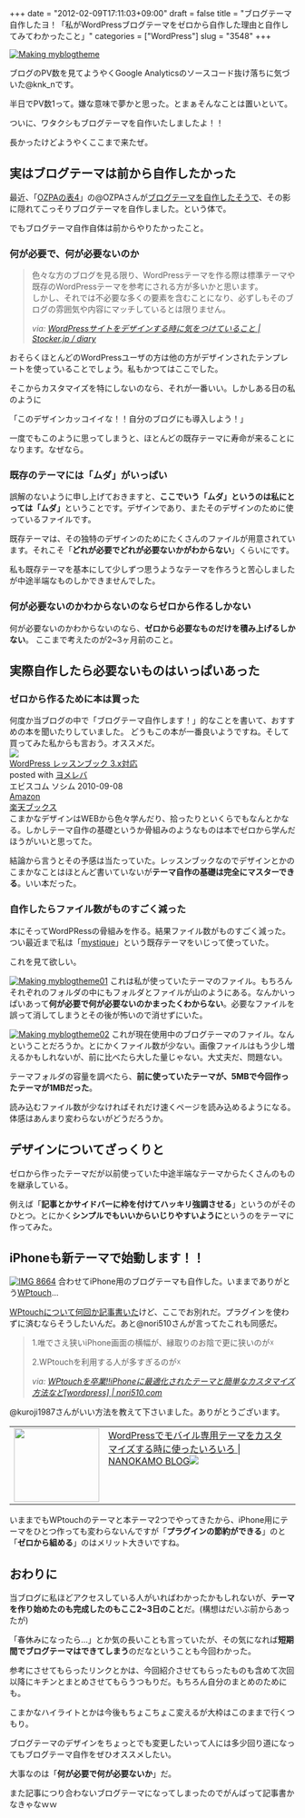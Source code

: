 +++
date = "2012-02-09T17:11:03+09:00"
draft = false
title = "ブログテーマ自作したヨ！「私がWordPressブログテーマをゼロから自作した理由と自作してみてわかったこと」"
categories = ["WordPress"]
slug = "3548"
+++

<a href="https://knk-n.com/images/2012/02/making_myblogtheme.png" title="Making myblogtheme"><img src="https://knk-n.com/images/2012/02/making_myblogtheme.png" alt="Making myblogtheme" title="making_myblogtheme.png" /></a>

ブログのPV数を見てようやくGoogle Analyticsのソースコード抜け落ちに気づいた@knk_nです。

半日でPV数1って。嫌な意味で夢かと思った。とまぁそんなことは置いといて。

ついに、ワタクシもブログテーマを自作いたしましたよ！！

長かったけどようやくここまで来たぜ。<!--more--><h2>実はブログテーマは前から自作したかった</h2>
最近、「<a href="http://ozpa-h4.com" target="_blank">OZPAの表4</a>」の@OZPAさんが<a href="http://ozpa-h4.com/2012/01/12/blog_new_theme_tsukareta/" target="_blank">ブログテーマを自作したそうで</a>、その影に隠れてこっそりブログテーマを自作しました。という体で。

でもブログテーマ自作自体は前からやりたかったこと。

<h3>何が必要で、何が必要ないのか</h3>
<blockquote cite="http://stocker.jp/diary/wordpress-site-design/" title="WordPressサイトをデザインする時に気をつけていること | Stocker.jp / diary">
<p>色々な方のブログを見る限り、WordPressテーマを作る際は標準テーマや既存のWordPressテーマを参考にされる方が多いかと思います。<br>
しかし、それでは不必要な多くの要素を含むことになり、必ずしもそのブログの雰囲気や内容にマッチしているとは限りません。</p>
<cite>via: <a href="http://stocker.jp/diary/wordpress-site-design/" target="_blank">WordPressサイトをデザインする時に気をつけていること | Stocker.jp / diary</a></cite>
</blockquote>
おそらくほとんどのWordPressユーザの方は他の方がデザインされたテンプレートを使っていることでしょう。私もかつてはここでした。

そこからカスタマイズを特にしないのなら、それが一番いい。しかしある日の私のように

「このデザインカッコイイな！！自分のブログにも導入しよう！」

一度でもこのように思ってしまうと、ほとんどの既存テーマに寿命が来ることになります。なぜなら。

<h3>既存のテーマには「ムダ」がいっぱい</h3>
誤解のないように申し上げておきますと、<strong>ここでいう「ムダ」というのは私にとっては「ムダ」</strong>ということです。デザインであり、またそのデザインのために使っているファイルです。

既存テーマは、その独特のデザインのためにたくさんのファイルが用意されています。それこそ「<strong>どれが必要でどれが必要ないかがわからない</strong>」くらいにです。

私も既存テーマを基本にして少しずつ思うようなテーマを作ろうと苦心しましたが中途半端なものしかできませんでした。

<h3>何が必要ないのかわからないのならゼロから作るしかない</h3>
何が必要ないのかわからないのなら、<strong>ゼロから必要なものだけを積み上げるしかない</strong>。
ここまで考えたのが2~3ヶ月前のこと。

<h2>実際自作したら必要ないものはいっぱいあった</h2>
<h3>ゼロから作るために本は買った</h3>
何度か当ブログの中で「ブログテーマ自作します！」的なことを書いて、おすすめの本を聞いたりしていました。
どうもこの本が一番良いようですね。そして買ってみた私からも言おう。オススメだ。
<div class="booklink-box"><div class="booklink-image"><a href="http://www.amazon.co.jp/exec/obidos/asin/4883377245/knkn-22/" name="booklink" rel="nofollow" target="_blank"><img src="http://ecx.images-amazon.com/images/I/51M0dcqriiL._SL160_.jpg" /></a></div><div class="booklink-info"><div class="booklink-name"><a href="http://www.amazon.co.jp/exec/obidos/asin/4883377245/knkn-22/" rel="nofollow" name="booklink" target="_blank">WordPress レッスンブック 3.x対応</a><div class="booklink-powered-date">posted with <a href="http://yomereba.com" target="_blank">ヨメレバ</a></div></div><div class="booklink-detail" >エビスコム ソシム 2010-09-08    </div><div class="booklink-link2"><div class="shoplinkamazon"><a href="http://www.amazon.co.jp/exec/obidos/asin/4883377245/knkn-22/" rel="nofollow" target="_blank" title="アマゾン" >Amazon</a></div><div class="shoplinkrakuten"><a href="http://pt.afl.rakuten.co.jp/c/0dde77ec.b168ef29/?url=http%3A%2F%2Fbooks.rakuten.co.jp%2Frb%2F6719352%2F" rel="nofollow" target="_blank" title="楽天ブックス" >楽天ブックス</a></div></div></div></div>
こまかなデザインはWEBから色々学んだり、拾ったりといくらでもなんとかなる。しかしテーマ自作の基礎というか骨組みのようなものは本でゼロから学んだほうがいいと思ってた。

結論から言うとその予感は当たっていた。レッスンブックなのでデザインとかのこまかなことはほとんど書いていないが<strong>テーマ自作の基礎は完全にマスターできる</strong>。いい本だった。

<h3>自作したらファイル数がものすごく減った</h3>
本にそってWordPRessの骨組みを作る。結果ファイル数がものすごく減った。つい最近まで私は「<a href="http://wordpress.org/extend/themes/mystique" target="_blank">mystique</a>」という既存テーマをいじって使っていた。

これを見て欲しい。


<a href="https://knk-n.com/images/2012/02/making_myblogtheme01.png" title="Making myblogtheme01"><img src="https://knk-n.com/images/2012/02/making_myblogtheme01.png" alt="Making myblogtheme01" title="making_myblogtheme01.png" /></a>
これは私が使っていたテーマのファイル。もちろんそれぞれのフォルダの中にもフォルダとファイルが山のようにある。なんかいっぱいあって<strong>何が必要で何が必要ないのかまったくわからない</strong>。必要なファイルを誤って消してしまうとその後が怖いので消せずにいた。


<a href="https://knk-n.com/images/2012/02/making_myblogtheme02.png" title="Making myblogtheme02"><img src="https://knk-n.com/images/2012/02/making_myblogtheme02.png" alt="Making myblogtheme02" title="making_myblogtheme02.png" /></a>
これが現在使用中のブログテーマのファイル。なんということだろうか。とにかくファイル数が少ない。画像ファイルはもう少し増えるかもしれないが、前に比べたら大した量じゃない。大丈夫だ、問題ない。

テーマフォルダの容量を調べたら、<strong>前に使っていたテーマが、5MBで今回作ったテーマが1MBだった</strong>。

読み込むファイル数が少なければそれだけ速くページを読み込めるようになる。体感はあんまり変わらないがどうだろうか。

<h2>デザインについてざっくりと</h2>
ゼロから作ったテーマだが以前使っていた中途半端なテーマからたくさんのものを継承している。

例えば「<strong>記事とかサイドバーに枠を付けてハッキリ強調させる</strong>」というのがそのひとつ。とにかく<strong>シンプルでもいいからいじりやすいように</strong>というのをテーマに作ってみた。

<h2>iPhoneも新テーマで始動します！！</h2>
<a href="https://knk-n.com/images/2012/02/IMG_8664.png" title="IMG 8664"><img src="https://knk-n.com/images/2012/02/IMG_8664.png" alt="IMG 8664" title="IMG_8664.PNG" /></a>
合わせてiPhone用のブログテーマも自作した。いままでありがとう<a href="http://wordpress.org/extend/plugins/wptouch/" target="_blank">WPtouch</a>…

<a href="https://knk-n.com/category/wordpress_/wptouch/" target="_blank">WPtouchについて何回か記事書いた</a>けど、ここでお別れだ。プラグインを使わずに済むならそうしたいんだ。あと@nori510さんが言ってたこれも同感だ。

<blockquote cite="http://nori510.com/archives/7103" title="WPtouchを卒業!!iPhoneに最適化されたテーマと簡単なカスタマイズ方法など[wordpress] | nori510.com">
<p>1.唯でさえ狭いiPhone画面の横幅が、縁取りのお陰で更に狭いのが☓</p>
<p>2.WPtouchを利用する人が多すぎるのが☓</strong></p>
<cite>via: <a href="http://nori510.com/archives/7103" target="_blank">WPtouchを卒業!!iPhoneに最適化されたテーマと簡単なカスタマイズ方法など[wordpress] | nori510.com</a></cite>
</blockquote>

@kuroji1987さんがいい方法を教えて下さいました。ありがとうございます。
<table width="100%"><td valign="top" width="150"><a href="http://nanokamo.com/articles/web-service/wordpress/wordpress-mobile.html" target="_blank"><img border="0" src="http://capture.heartrails.com/150x130/shadow?http://nanokamo.com/articles/web-service/wordpress/wordpress-mobile.html"  width="150" height="130" /></a></td><td valign="top"><a  href="http://nanokamo.com/articles/web-service/wordpress/wordpress-mobile.html" target="_blank">WordPressでモバイル専用テーマをカスタマイズする時に使ったいろいろ | NANOKAMO BLOG</a><a href="http://b.hatena.ne.jp/entry/http://nanokamo.com/articles/web-service/wordpress/wordpress-mobile.html" target="_blank"><img border="0" src="http://b.hatena.ne.jp/entry/image/large/http://nanokamo.com/articles/web-service/wordpress/wordpress-mobile.html" /></a></td></table>

いままでもWPtouchのテーマと本テーマ2つでやってきたから、iPhone用にテーマをひとつ作っても変わらないんですが「<strong>プラグインの節約ができる</strong>」のと「<strong>ゼロから組める</strong>」のはメリット大きいですね。

<h2>おわりに</h2>
当ブログに私ほどアクセスしている人がいればわかったかもしれないが、<strong>テーマを作り始めたのも完成したのもここ2~3日のこと</strong>だ。(構想はだいぶ前からあったが)

「春休みになったら…」とか気の長いことも言っていたが、その気になれば<strong>短期間でブログテーマはできてしまう</strong>のだなということも今回わかった。

参考にさせてもらったリンクとかは、今回紹介させてもらったものも含めて次回以降にキチンとまとめさせてもらうつもりだ。もちろん自分のまとめのためにも。

こまかなハイライトとかは今後もちょこちょこ変えるが大枠はこのままで行くつもり。

ブログテーマのデザインをちょっとでも変更したいって人には多少回り道になってもブログテーマ自作をぜひオススメしたい。

大事なのは「<strong>何が必要で何が必要ないか</strong>」だ。

また記事につり合わないブログテーマになってしまったのでがんばって記事書かなきゃなｗｗ
